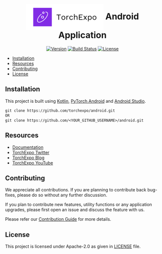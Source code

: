 <h1 align="center">
 <img src="https://raw.githubusercontent.com/torchexpo/torchexpo/master/docs/source/_static/img/banner.png" alt="TorchExpo Logo" width="50%" align="center" />
 Android Application
</h1>

<p align="center">
 <a href="https://torchexpo.now.sh"><img src="https://img.shields.io/badge/version-1.1.0--alpha-important" alt="Version"></a>
 <a href="https://circleci.com/gh/torchexpo/android"><img src="https://circleci.com/gh/torchexpo/android.svg?style=svg" alt="Build Status"></a>
 <a href="LICENSE"><img src="https://img.shields.io/github/license/torchexpo/android" alt="License"></a>
</p>

- [Installation](#installation)
- [Resources](#resources)
- [Contributing](#contributing)
- [License](#license)

## Installation

This project is built using [Kotlin](https://kotlinlang.org), [PyTorch Android](https://pytorch.org/mobile/android/) and [Android Studio](https://developer.android.com/studio).

```shell script
git clone https://github.com/torchexpo/android.git
OR
git clone https://github.com/<YOUR_GITHUB_USERNAME>/android.git
```

## Resources

* [Documentation](https://torchexpo.rtfd.io)
* [TorchExpo Twitter](https://twitter.com/torchexpo)
* [TorchExpo Blog](https://medium.com/torchexpo)
* [TorchExpo YouTube](https://www.youtube.com/channel/UCR76Qj9S9h-gAH9RSnJ6u8g)

## Contributing

We appreciate all contributions. If you are planning to contribute back bug-fixes, please do so
without any further discussion.

If you plan to contribute new features, utility functions or any application upgrades, please first
open an issue and discuss the feature with us.

Please refer our [Contribution Guide](CONTRIBUTING.md) for more details.

## License

This project is licensed under Apache-2.0 as given in [LICENSE](LICENSE) file.
